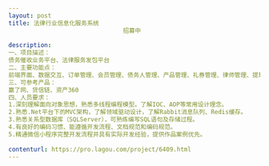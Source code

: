 ```yaml
---                
layout: post       
title: 法律行业信息化服务系统
                                招募中
           
description: 
一、项目描述：
债务催收业务平台、法律服务发包平台
二、主要功能点：
前端界面、数据交互、订单管理、会员管理、债务人管理、产品管理、礼券管理、律师管理、提现管理、客服管理、短信管理、邮件管理、律师函管理、微信管理、电话内容管理、律师函邮寄管理、广告图管理、权限管理
三、可参考产品：
赢了网、贷信链、资产360
四、人员要求：
1.深刻理解面向对象思想，熟悉多线程编程模型。了解IOC、AOP等常用设计理念。
2.熟悉.Net平台下的MVC架构，了解领域驱动设计，了解Rabbit消息队列、Redis缓存。
3.熟悉关系型数据库（SQLServer），可熟练编写SQL语句及存储过程。
4.有良好的编码习惯、能遵循开发流程、文档规范和编码规范。
5.精通微信小程序完整开发流程并具有实际开发经验，提供作品案例优先。
     
contenturl: https://pro.lagou.com/project/6409.html      
---                 
```


